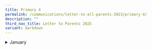 ```yaml
---
title: Primary 4
permalink: /communications/letter-to-all-parents-2023/primary-4/
description: ""
third_nav_title: Letter to Parents 2025
variant: markdown
---
```

<details>
  <summary>January</summary>
<ul>
	<li>
		<a href="/files/2025%20Letter%20to%20Parents/Letter%20to%20all%20Parents/27_Jan_P4_Assessment.pdf">P4 Assessment Plan </a><font size="2"> (27 January 2025)</font>
	</li>
	<li>
		<a href="/files/2025%20Letter%20to%20Parents/Letter%20to%20all%20Parents/20_Jan_P4_and_P5_Math_Olympiad.pdf">P4 and P5 Math Olympiad </a><font size="2"> (20 January 2025)</font>
	</li>
	<li>
		<a href="/files/2025%20Letter%20to%20Parents/Letter%20to%20all%20Parents/2025_Welcome_Letter_to_Parents.pdf">2025 Welcome Letter to Parents/Guardians </a><font size="2"> (2 January 2025)</font>
	</li>
	</ul>
</details>